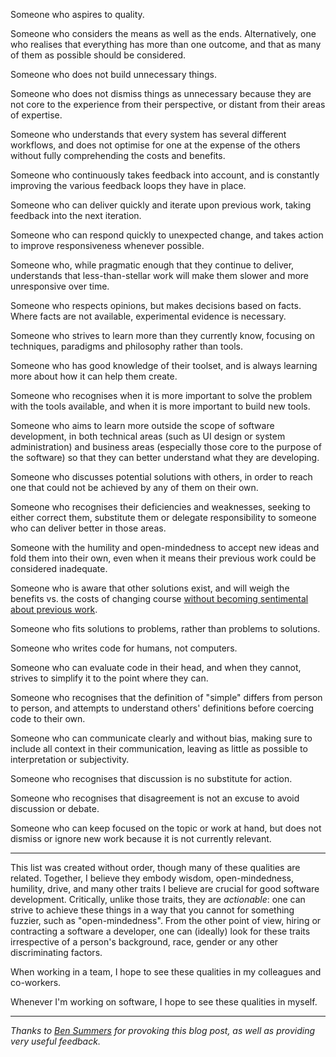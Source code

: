 Someone who aspires to quality.

Someone who considers the means as well as the ends. Alternatively, one who realises that everything has more than one outcome, and that as many of them as possible should be considered.

Someone who does not build unnecessary things.

Someone who does not dismiss things as unnecessary because they are not core to the experience from their perspective, or distant from their areas of expertise.

Someone who understands that every system has several different workflows, and does not optimise for one at the expense of the others without fully comprehending the costs and benefits.

Someone who continuously takes feedback into account, and is constantly improving the various feedback loops they have in place.

Someone who can deliver quickly and iterate upon previous work, taking feedback into the next iteration.

Someone who can respond quickly to unexpected change, and takes action to improve responsiveness whenever possible.

Someone who, while pragmatic enough that they continue to deliver, understands that less-than-stellar work will make them slower and more unresponsive over time.

Someone who respects opinions, but makes decisions based on facts. Where facts are not available, experimental evidence is necessary.

Someone who strives to learn more than they currently know, focusing on techniques, paradigms and philosophy rather than tools.

Someone who has good knowledge of their toolset, and is always learning more about how it can help them create.

Someone who recognises when it is more important to solve the problem with the tools available, and when it is more important to build new tools.

Someone who aims to learn more outside the scope of software development, in both technical areas (such as UI design or system administration) and business areas (especially those core to the purpose of the software) so that they can better understand what they are developing.

Someone who discusses potential solutions with others, in order to reach one that could not be achieved by any of them on their own.

Someone who recognises their deficiencies and weaknesses, seeking to either correct them, substitute them or delegate responsibility to someone who can deliver better in those areas.

Someone with the humility and open-mindedness to accept new ideas and fold them into their own, even when it means their previous work could be considered inadequate.

Someone who is aware that other solutions exist, and will weigh the benefits vs. the costs of changing course [without becoming sentimental about previous work](http://en.wikipedia.org/wiki/Escalation_of_commitment).

Someone who fits solutions to problems, rather than problems to solutions.

Someone who writes code for humans, not computers.

Someone who can evaluate code in their head, and when they cannot, strives to simplify it to the point where they can.

Someone who recognises that the definition of "simple" differs from person to person, and attempts to understand others' definitions before coercing code to their own.

Someone who can communicate clearly and without bias, making sure to include all context in their communication, leaving as little as possible to interpretation or subjectivity.

Someone who recognises that discussion is no substitute for action.

Someone who recognises that disagreement is not an excuse to avoid discussion or debate.

Someone who can keep focused on the topic or work at hand, but does not dismiss or ignore new work because it is not currently relevant.

---

This list was created without order, though many of these qualities are related. Together, I believe they embody wisdom, open-mindedness, humility, drive, and many other traits I believe are crucial for good software development. Critically, unlike those traits, they are *actionable*: one can strive to achieve these things in a way that you cannot for something fuzzier, such as "open-mindedness". From the other point of view, hiring or contracting a software a developer, one can (ideally) look for these traits irrespective of a person's background, race, gender or any other discriminating factors.

When working in a team, I hope to see these qualities in my colleagues and co-workers.

Whenever I'm working on software, I hope to see these qualities in myself.

---

*Thanks to [Ben Summers](https://twitter.com/bensummers) for provoking this blog post, as well as providing very useful feedback.*
